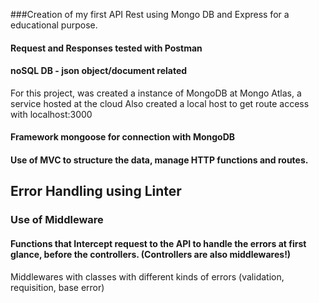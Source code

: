 ###Creation of my first API Rest using Mongo DB and Express for a educational purpose.

#### Request and Responses tested with Postman

#### noSQL DB - json object/document related

For this project, was created a instance of MongoDB at Mongo Atlas, a service hosted at the cloud
Also created a local host to get route access with localhost:3000

#### Framework mongoose for connection with MongoDB

#### Use of MVC to structure the data, manage HTTP functions and routes.

## Error Handling using Linter

### Use of Middleware

#### Functions that Intercept request to the API to handle the errors at first glance, before the controllers. (Controllers are also middlewares!)

Middlewares with classes with different kinds of errors (validation, requisition, base error)
